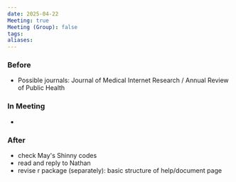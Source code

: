 ```yaml
---
date: 2025-04-22
Meeting: true
Meeting (Group): false
tags: 
aliases:
---
```


### Before
- Possible journals: Journal of Medical Internet Research / Annual Review of Public Health

### In Meeting
- 

### After
- check May's Shinny codes
- read and reply to Nathan
- revise r package (separately): basic structure of help/document page